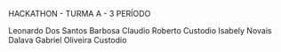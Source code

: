 HACKATHON - TURMA A - 3 PERÍODO 

Leonardo Dos Santos Barbosa
Claudio Roberto Custodio 
Isabely Novais Dalava
Gabriel Oliveira Custodio 